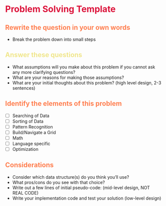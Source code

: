 <style>
r { color: Crimson }
o { color: Coral }
y { color: Khaki }
g { color: MediumSpringGreen }
b { color: SkyBlue }
i { color: Violet }
h { color:  Plum }
hh { color: Pink }
</style>
# <r>Problem Solving Template</r>

## <o>Rewrite the question in your own words</o>

- Break the problem down into small steps

## <y>Answer these questions</y>

- What assumptions will you make about this problem if you cannot ask any more clarifying questions?
- What are your reasons for making those assumptions?
- What are your initial thoughts about this problem? (high level design, 2-3 sentences)

## <o>Identify the elements of this problem</o>

- [ ] Searching of Data
- [ ] Sorting of Data
- [ ] Pattern Recognition
- [ ] Build/Navigate a Grid
- [ ] Math
- [ ] Language specific
- [ ] Optimization

## <o>Considerations</o>

- Consider which data structure(s) do you think you’ll use?
- What pros/cons do you see with that choice?
- Write out a few lines of initial pseudo-code: (mid-level design, NOT REAL CODE)
- Write your implementation code and test your solution (low-level design)
